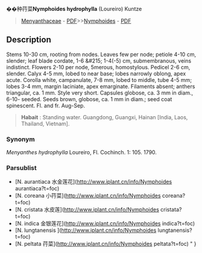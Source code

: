 
��种荇菜**Nymphoides hydrophylla** (Loureiro) Kuntze

> [Menyanthaceae](http://www.iplant.cn/info/Menyanthaceae?t=foc) - [PDF](http://www.iplant.cn/foc/pdf/Menyanthaceae.pdf)>>[Nymphoides](http://www.iplant.cn/info/Nymphoides?t=foc) - [PDF](http://www.iplant.cn/foc/pdf/Nymphoides.pdf)

## Description

Stems 10-30 cm, rooting from nodes. Leaves few per node; petiole 4-10 cm, slender; leaf blade cordate, 1-6 &amp;#215; 1-4(-5) cm, submembranous, veins indistinct. Flowers 2-10 per node, 5merous, homostylous. Pedicel 2-6 cm, slender. Calyx 4-5 mm, lobed to near base; lobes narrowly oblong, apex acute. Corolla white, campanulate, 7-8 mm, lobed to middle, tube 4-5 mm; lobes 3-4 mm, margin laciniate, apex emarginate. Filaments absent; anthers triangular, ca. 1 mm. Style very short. Capsules globose, ca. 3 mm in diam., 6-10- seeded. Seeds brown, globose, ca. 1 mm in diam.; seed coat spinescent. Fl. and fr. Aug-Sep.
> **Habait** : 
> Standing water. Guangdong, Guangxi, Hainan [India, Laos, Thailand, Vietnam].

### Synonym
*Menyanthes hydrophylla* Loureiro, Fl. Cochinch. 1: 105. 1790.

### Parsublist

* [N.  aurantiaca  水金莲花](http://www.iplant.cn/info/Nymphoides aurantiaca?t=foc)
* [N.  coreana  小荇菜](http://www.iplant.cn/info/Nymphoides coreana?t=foc)
* [N.  cristata  水皮莲](http://www.iplant.cn/info/Nymphoides cristata?t=foc)
* [N.  indica  金银莲花](http://www.iplant.cn/info/Nymphoides indica?t=foc)
* [N.  lungtanensis  ](http://www.iplant.cn/info/Nymphoides lungtanensis?t=foc)
* [N.  peltata  荇菜](http://www.iplant.cn/info/Nymphoides peltata?t=foc)
"
}